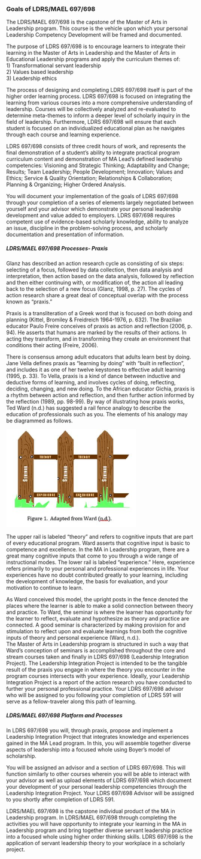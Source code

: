 ### Goals of LDRS/MAEL 697/698

The LDRS/MAEL 697/698 is the capstone of the Master of Arts in Leadership program.  This course is the vehicle upon which your personal Leadership Competency Development will be framed and documented.

The purpose of LDRS 697/698 is to encourage learners to integrate their learning in the Master of Arts in Leadership and the Master of Arts in Educational Leadership programs and apply the curriculum themes of:  
1\)    Transformational servant leadership  
2\)    Values based leadership  
3\)     Leadership ethics

The process of designing and completing LDRS 697/698 itself is part of the higher order learning process.  LDRS 697/698 is focused on integrating the learning from various courses into a more comprehensive understanding of leadership. Courses will be collectively analyzed and re-evaluated to determine meta-themes to inform a deeper level of scholarly inquiry in the field of leadership.  Furthermore, LDRS 697/698 will ensure that each student is focused on an individualized educational plan as he navigates through each course and learning experience.

LDRS 697/698 consists of three credit hours of work, and represents the final demonstration of a student’s ability to integrate practical program curriculum content and demonstration of MA Lead’s defined leadership competencies: Visioning and Strategic Thinking; Adaptability and Change; Results; Team Leadership; People Development; Innovation; Values and Ethics; Service & Quality Orientation; Relationships & Collaboration; Planning & Organizing; Higher Ordered Analysis.

You will document your implementation of the goals of LDRS 697/698 through your completion of a series of elements largely negotiated between yourself and your advisor which demonstrate your personal leadership development and value added to employers.  LDRS 697/698 requires competent use of evidence-based scholarly knowledge, ability to analyze an issue, discipline in the problem-solving process, and scholarly documentation and presentation of information.

##### LDRS/MAEL 697/698 Processes- Praxis

Glanz has described an action research cycle as consisting of six steps:  selecting of a focus, followed by data collection, then data analysis and interpretation, then action based on the data analysis, followed by reflection and then either continuing with, or modification of, the action all leading back to the selection of a new focus \(Glanz, 1998, p. 27\).   The cycles of action research share a great deal of conceptual overlap with the process known as “praxis.”

Praxis is a transliteration of a Greek word that is focused on both doing and planning \(Kittel, Bromiley & Freidreich 1964-1976, p. 632\).  The Brazilian educator Paulo Freire conceives of praxis as action and reflection \(2006, p. 94\).  He asserts that humans are marked by the results of their actions.  In acting they transform, and in transforming they create an environment that conditions their acting \(Freire, 2006\).

There is consensus among adult educators that adults learn best by doing.  Jane Vella defines praxis as “learning by doing” with “built in reflection”, and includes it as one of her twelve keystones to effective adult learning \(1995, p. 33\).   To Vella, praxis is a kind of dance between inductive and deductive forms of learning, and involves cycles of doing, reflecting, deciding, changing, and new doing.  To the African educator Gichia, praxis is a rhythm between action and reflection, and then further action informed by the reflection \(1989, pp. 98-99\). By way of illustrating how praxis works, Ted Ward \(n.d.\) has suggested a rail fence analogy to describe the education of professionals such as you.   The elements of his analogy may be diagrammed as follows.

![](/assets/Fence.JPG)

The upper rail is labeled “theory” and refers to cognitive inputs that are part of every educational program.  Ward asserts that cognitive input is basic to competence and excellence.  In the MA in Leadership program, there are a great many cognitive inputs that come to you through a wide range of instructional modes.  The lower rail is labeled “experience.”  Here, experience refers primarily to your personal and professional experiences in life.  Your experiences have no doubt contributed greatly to your learning, including the development of knowledge, the basis for evaluation, and your motivation to continue to learn.

As Ward conceived this model, the upright posts in the fence denoted the places where the learner is able to make a solid connection between theory and practice.  To Ward, the seminar is where the learner has opportunity for the learner to reflect, evaluate and hypothesize as theory and practice are connected.  A good seminar is characterized by making provision for and stimulation to reflect upon and evaluate learnings from both the cognitive inputs of theory and personal experience \(Ward, n.d.\).  
The Master of Arts in Leadership program is structured in such a way that Ward’s conception of seminars is accomplished throughout the core and stream courses taken and finally in LDRS 697/698 \(Leadership Integration Project\).  The Leadership Integration Project is intended to be the tangible result of the praxis you engage in where the theory you encounter in the program courses intersects with your experience.  Ideally, your Leadership Integration Project is a report of the action research you have conducted to further your personal professional practice.  Your LDRS 697/698 advisor who will be assigned to you following your completion of LDRS 591 will serve as a fellow-traveler along this path of learning.

##### LDRS/MAEL  697/698  Platform and Processes

In LDRS 697/698 you will, through praxis, propose and implement a Leadership Integration Project that integrates knowledge and experiences gained in the MA Lead program.  In this, you will assemble together diverse aspects of leadership into a focused whole using Boyer’s model of scholarship.

You will be assigned an advisor and a section of LDRS 697/698.  This will function similarly to other courses wherein you will be able to interact with your advisor as well as upload elements of LDRS 697/698 which document your development of your personal leadership competencies through the Leadership Integration Project.  Your LDRS 697/698 Advisor will be assigned to you shortly after completion of LDRS 591.

LDRS/MAEL 697/698 is the capstone individual product of the MA in Leadership program.  In LDRS/MAEL 697/698 through completing the activities you will have opportunity to integrate your learning in the MA in Leadership program and bring together diverse servant leadership practice into a focused whole using higher order thinking skills. LDRS 697/698 is the application of servant leadership theory to your workplace in a scholarly project.

